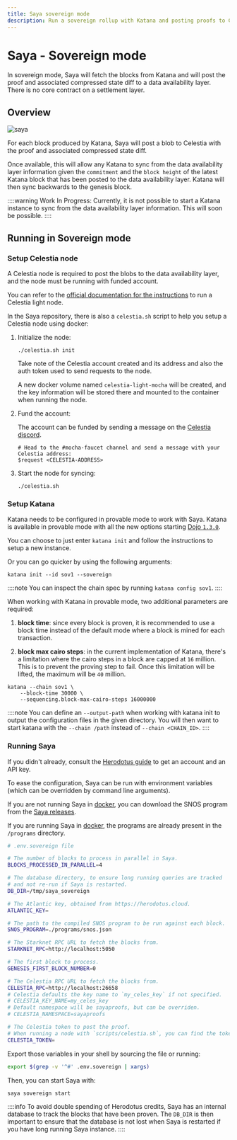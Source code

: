 ```yaml
---
title: Saya sovereign mode
description: Run a sovereign rollup with Katana and posting proofs to Celestia.
---
```


# Saya - Sovereign mode

In sovereign mode, Saya will fetch the blocks from Katana and will post the proof and associated compressed state diff to a data availability layer. There is no core contract on a settlement layer.

## Overview

![saya](/saya-celestia.png)

For each block produced by Katana, Saya will post a blob to Celestia with the proof and associated compressed state diff.

Once available, this will allow any Katana to sync from the data availability layer information given the `commitment` and the `block height` of the latest Katana block that has been posted to the data availability layer. Katana will then sync backwards to the genesis block.

::::warning
Work In Progress:
Currently, it is not possible to start a Katana instance to sync from the data availability layer information. This will soon be possible.
::::

## Running in Sovereign mode

### Setup Celestia node

A Celestia node is required to post the blobs to the data availability layer, and the node must be running with funded account.

You can refer to the [official documentation for the instructions](https://docs.celestia.org/how-to-guides/light-node) to run a Celestia light node.

In the Saya repository, there is also a `celestia.sh` script to help you setup a Celestia node using docker:

1. Initialize the node:

    ```
    ./celestia.sh init
    ```

    Take note of the Celestia account created and its address and also the auth token used to send requests to the node.

    A new docker volume named `celestia-light-mocha` will be created, and the key information will be stored there and mounted to the container when running the node.

2. Fund the account:

    The account can be funded by sending a message on the [Celestia discord](https://discord.com/invite/YsnTPcSfWQ).

    ```
    # Head to the #mocha-faucet channel and send a message with your Celestia address:
    $request <CELESTIA-ADDRESS>
    ```

3. Start the node for syncing:

    ```
    ./celestia.sh
    ```

### Setup Katana

Katana needs to be configured in provable mode to work with Saya. Katana is available in provable mode with all the new options starting [Dojo `1.3.0`](https://github.com/dojoengine/dojo/releases/tag/v1.3.0).

You can choose to just enter `katana init` and follow the instructions to setup a new instance.

Or you can go quicker by using the following arguments:
```
katana init --id sov1 --sovereign
```

::::note
You can inspect the chain spec by running `katana config sov1`.
::::

When working with Katana in provable mode, two additional parameters are required:

1. **block time**: since every block is proven, it is recommended to use a block time instead of the default mode where a block is mined for each transaction.

2. **block max cairo steps**: in the current implementation of Katana, there's a limitation where the cairo steps in a block are capped at `16` million. This is to prevent the proving step to fail. Once this limitation will be lifted, the maximum will be `40` million.

```
katana --chain sov1 \
    --block-time 30000 \
    --sequencing.block-max-cairo-steps 16000000
```

::::note
You can define an `--output-path` when working with katana init to output the configuration files in the given directory. You will then want to start katana with the `--chain /path` instead of `--chain <CHAIN_ID>`.
::::

### Running Saya

If you didn't already, consult the [Herodotus guide](/toolchain/saya) to get an account and an API key.

To ease the configuration, Saya can be run with environment variables (which can be overridden by command line arguments).

If you are not running Saya in [docker](https://github.com/dojoengine/saya/pkgs/container/saya), you can download the SNOS program from the [Saya releases](https://github.com/dojoengine/saya/releases).

If you are running Saya in [docker](https://github.com/dojoengine/saya/pkgs/container/saya), the programs are already present in the `/programs` directory.

```bash
# .env.sovereign file

# The number of blocks to process in parallel in Saya.
BLOCKS_PROCESSED_IN_PARALLEL=4

# The database directory, to ensure long running queries are tracked
# and not re-run if Saya is restarted.
DB_DIR=/tmp/saya_sovereign

# The Atlantic key, obtained from https://herodotus.cloud.
ATLANTIC_KEY=

# The path to the compiled SNOS program to be run against each block.
SNOS_PROGRAM=./programs/snos.json

# The Starknet RPC URL to fetch the blocks from.
STARKNET_RPC=http://localhost:5050

# The first block to process.
GENESIS_FIRST_BLOCK_NUMBER=0

# The Celestia RPC URL to fetch the blocks from.
CELESTIA_RPC=http://localhost:26658
# Celestia defaults the key name to `my_celes_key` if not specified.
# CELESTIA_KEY_NAME=my_celes_key
# Default namespace will be sayaproofs, but can be overriden.
# CELESTIA_NAMESPACE=sayaproofs

# The Celestia token to post the proof.
# When running a node with `scripts/celestia.sh`, you can find the token in the logs before the node starts.
CELESTIA_TOKEN=
```

Export those variables in your shell by sourcing the file or running:

```bash
export $(grep -v '^#' .env.sovereign | xargs)
```

Then, you can start Saya with:

```bash
saya sovereign start
```

::::info
To avoid double spending of Herodotus credits, Saya has an internal database to track the blocks that have been proven. The `DB_DIR` is then important to ensure that the database is not lost when Saya is restarted if you have long running Saya instance.
::::

